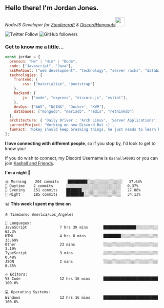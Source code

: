 <h2> Hello there! I'm Jordan Jones.</h2>
<p><em>NodeJS Developer for <a href="https://github.com/Zandercraft">Zandercraft</a> & <a href="https://github.com/DiscordHangouts">DiscordHangouts</a><img src="https://media.giphy.com/media/WUlplcMpOCEmTGBtBW/giphy.gif" width="30"></em></p>

![Twitter Follow](https://img.shields.io/twitter/follow/kashalls?label=Follow)
![GitHub followers](https://img.shields.io/github/followers/kashalls?label=Follow&style=social)

### Get to know me a little...

```javascript
const jordan = {
  pronoun: "He" | "Him" | "Dude",
  code: ["Javascript", "Java"],
  askMeAbout: ["web development", "technology", "server racks", "databases"],
  technologies: {
    frontend: {
        css: ["materialize", "bootstrap"]
    },
    backend: {
        js: ["node", "express", "discord.js", "eslint"],
    },
    devOps: ["AWS", "NGINX", "Docker", "KVM"],
    databases: ["mongodb", "mariadb", "redis", "rethinkdb"]
  },
  architecture: { 'Daily Driver': 'Arch Linux', 'Server Applications': 'Ubuntu Focal' },
  currentProject: 'Working on new Discord Bot :)',
  funFact: 'Rokey should keep breaking things, he just needs to learn how to fix them.'
};
```

<b>I love connecting with different people</b>, so if you stop by, I'd look to get to know you!

If you do wish to connect, my Discord Username is `Kashall#0001` or you can join <a href="https://discord.gg/Xv7WKN">Kashall and Friends</a>.

<!--START_SECTION:waka-->
**I'm a night 🦉** 

```text
🌞 Morning    204 commits    █████████░░░░░░░░░░░░░░░░   37.64% 
🌆 Daytime    2 commits      ░░░░░░░░░░░░░░░░░░░░░░░░░   0.37% 
🌃 Evening    151 commits    ███████░░░░░░░░░░░░░░░░░░   27.86% 
🌙 Night      185 commits    ████████░░░░░░░░░░░░░░░░░   34.13%

```


📊 **This week I spent my time on** 

```text
⌚︎ Timezone: America/Los_Angeles

💬 Languages: 
JavaScript               7 hrs 39 mins       ███████████████░░░░░░░░░░   62.3% 
HTML                     4 hrs 8 mins        ████████░░░░░░░░░░░░░░░░░   33.69% 
Other                    23 mins             ░░░░░░░░░░░░░░░░░░░░░░░░░   3.19% 
TypeScript               3 mins              ░░░░░░░░░░░░░░░░░░░░░░░░░   0.48% 
JSON                     2 mins              ░░░░░░░░░░░░░░░░░░░░░░░░░   0.35%

🔥 Editors: 
VS Code                  12 hrs 16 mins      █████████████████████████   100.0%

💻 Operating Systems: 
Windows                  12 hrs 16 mins      █████████████████████████   100.0%

```


<!--END_SECTION:waka-->

